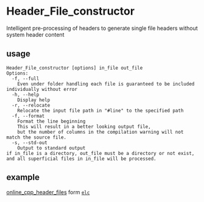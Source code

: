 # Header_File_constructor

Intelligent pre-processing of headers to generate single file headers without system header content

## usage

```text
Header_File_constructor [options] in_file out_file
Options:
  -f, --full
    Even under folder handling each file is guaranteed to be included individually without error
  -h, --help
    Display help
  -r, --relocate
    Relocate the input file path in "#line" to the specified path
  -f, --format
    Format the line beginning
    This will result in a better looking output file,
    but the number of columns in the compilation warning will not match the source file.
  -s, --std-out
    Output to standard output
if in_file is a directory, out_file must be a directory or not exist,
and all superficial files in in_file will be processed.
```

## example

[online_cpp_header_files](https://github.com/ELC-lang/online_cpp_header_files/tree/master/files) form [`elc`](https://github.com/ELC-lang/ELC/blob/master/parts/header_file/files/elc)
